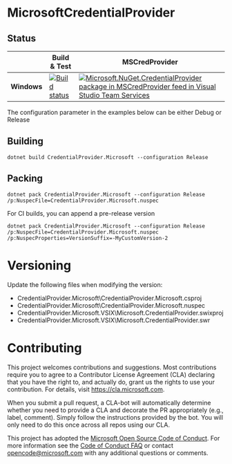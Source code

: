 # MicrosoftCredentialProvider

## Status
|                    | Build & Test | MSCredProvider |
|--------------------|--------------|----------------|
| **Windows**        |[![Build status](https://mseng.visualstudio.com/_apis/public/build/definitions/b924d696-3eae-4116-8443-9a18392d8544/7110/badge?branchName=master)](https://mseng.visualstudio.com/VSOnline/_build/latest?definitionId=7110&branch=master)| [![Microsoft.NuGet.CredentialProvider package in MSCredProvider feed in Visual Studio Team Services](https://mseng.feeds.visualstudio.com/_apis/public/Packaging/Feeds/54754426-96db-4f6e-8a3a-64265d1cc147/Packages/16200823-3f36-4334-a4ec-7b7b6cd5243d/Badge)](https://mseng.visualstudio.com/_Packaging?feed=54754426-96db-4f6e-8a3a-64265d1cc147&package=16200823-3f36-4334-a4ec-7b7b6cd5243d&preferRelease=true&_a=package) |

The configuration parameter in the examples below can be either Debug or Release

## Building
```
dotnet build CredentialProvider.Microsoft --configuration Release
```

## Packing
```
dotnet pack CredentialProvider.Microsoft --configuration Release /p:NuspecFile=CredentialProvider.Microsoft.nuspec
```
For CI builds, you can append a pre-release version
```
dotnet pack CredentialProvider.Microsoft --configuration Release /p:NuspecFile=CredentialProvider.Microsoft.nuspec /p:NuspecProperties=VersionSuffix=-MyCustomVersion-2
```

# Versioning
Update the following files when modifying the version:
- CredentialProvider.Microsoft\CredentialProvider.Microsoft.csproj
- CredentialProvider.Microsoft\CredentialProvider.Microsoft.nuspec
- CredentialProvider.Microsoft.VSIX\Microsoft.CredentialProvider.swixproj
- CredentialProvider.Microsoft.VSIX\Microsoft.CredentialProvider.swr

# Contributing

This project welcomes contributions and suggestions.  Most contributions require you to agree to a
Contributor License Agreement (CLA) declaring that you have the right to, and actually do, grant us
the rights to use your contribution. For details, visit https://cla.microsoft.com.

When you submit a pull request, a CLA-bot will automatically determine whether you need to provide
a CLA and decorate the PR appropriately (e.g., label, comment). Simply follow the instructions
provided by the bot. You will only need to do this once across all repos using our CLA.

This project has adopted the [Microsoft Open Source Code of Conduct](https://opensource.microsoft.com/codeofconduct/).
For more information see the [Code of Conduct FAQ](https://opensource.microsoft.com/codeofconduct/faq/) or
contact [opencode@microsoft.com](mailto:opencode@microsoft.com) with any additional questions or comments.
